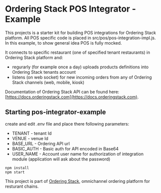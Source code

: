 # Ordering Stack POS Integrator - Example

This projects is a starter kit for building POS integrations for Ordering Stack platform. 
All POS specific code is placed in src/pos/pos-integration-impl.js. In this example, to show general idea POS is fully mocked.

It connects to specific restaurant (one of specified tenant restaurants) in Ordering Stack platform and:
* regurarly (for example once a day) uploads products definitions into Ordering Stack tenants account
* listens (on web socket) for new incoming orders from any of Ordering Stack channels (web, mobile, kiosk)

Documentation of Ordering Stack API can be found here: [https://docs.orderingstack.com](https://docs.orderingstack.com).


## Starting pos-integrator-example

create and edit .env file and place there following parameters:

* TENANT - tenant Id
* VENUE - venue Id 
* BASE_URL - Ordering API url 
* BASIC_AUTH - Basic auth for API encoded in Base64
* USER_NAME - Account user name for authorization of integration module  (application will ask about the password)

```
npm install
npm start
```

This project is part of [Ordering Stack](http://orderingstack.com), omnichannel ordering platform for resturant chains.
